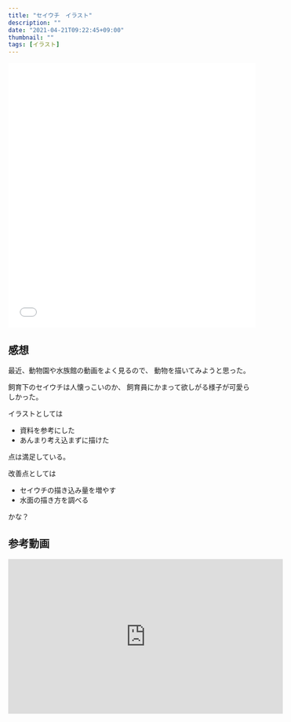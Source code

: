 ```yaml
---
title: "セイウチ　イラスト"
description: ""
date: "2021-04-21T09:22:45+09:00"
thumbnail: ""
tags: [イラスト]
---
```


<div style="max-width: 722px;"><div style="left: 0; width: 100%; height: 0; position: relative; padding-bottom: 106.9767%;"><iframe src="//cdn.iframe.ly/api/iframe?url=https%3A%2F%2Fwww.pixiv.net%2Fartworks%2F89283637&amp;key=a821177d432254580d038725ee2ff7a1" style="border: 0; top: 0; left: 0; width: 100%; height: 100%; position: absolute;" allowfullscreen></iframe></div></div>

## 感想
最近、動物園や水族館の動画をよく見るので、
動物を描いてみようと思った。

飼育下のセイウチは人懐っこいのか、
飼育員にかまって欲しがる様子が可愛らしかった。

イラストとしては
- 資料を参考にした
- あんまり考え込まずに描けた

点は満足している。

改善点としては
- セイウチの描き込み量を増やす
- 水面の描き方を調べる

かな？

## 参考動画
<iframe width="560" height="315" src="https://www.youtube.com/embed/J7EcENITMk4" title="YouTube video player" frameborder="0" allow="accelerometer; autoplay; clipboard-write; encrypted-media; gyroscope; picture-in-picture" allowfullscreen></iframe>